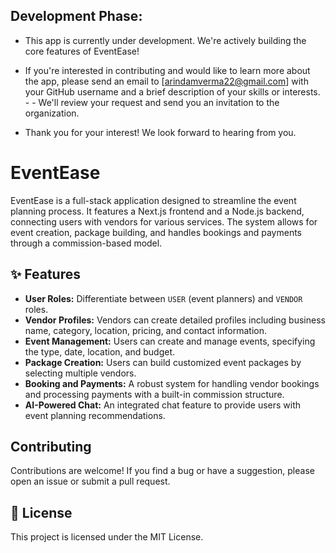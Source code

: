 ## Development Phase:
- This app is currently under development. We're actively building the core features of EventEase!

- If you're interested in contributing and would like to learn more about the app, please send an email to [arindamverma22@gmail.com] with your GitHub username and a brief description of your skills or interests. - - We'll review your request and send you an invitation to the organization.

- Thank you for your interest! We look forward to hearing from you.

# EventEase

EventEase is a full-stack application designed to streamline the event planning process. It 
features a Next.js frontend and a Node.js backend, connecting users with vendors for various services. The system allows for event creation, package building, and handles bookings and payments through a commission-based model.
## ✨ Features

- **User Roles:** Differentiate between `USER` (event planners) and `VENDOR` roles.
- **Vendor Profiles:** Vendors can create detailed profiles including business name, category, location, pricing, and contact information.
- **Event Management:** Users can create and manage events, specifying the type, date, location, and budget.
- **Package Creation:** Users can build customized event packages by selecting multiple vendors.
- **Booking and Payments:** A robust system for handling vendor bookings and processing payments with a built-in commission structure.
- **AI-Powered Chat:** An integrated chat feature to provide users with event planning recommendations.

## Contributing

Contributions are welcome! If you find a bug or have a suggestion, please open an issue or submit a pull request.

## 📄 License

This project is licensed under the MIT License.
